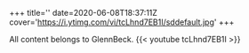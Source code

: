 +++
title=''
date=2020-06-08T18:37:11Z
cover='https://i.ytimg.com/vi/tcLhnd7EB1I/sddefault.jpg'
+++

All content belongs to GlennBeck.
{{< youtube tcLhnd7EB1I >}}

